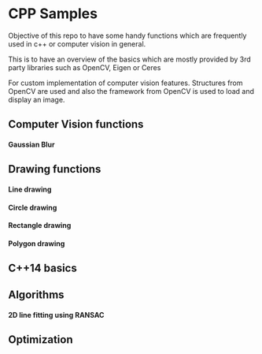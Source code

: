 # CPP Samples

Objective of this repo to have some handy functions which are frequently used in c++ or computer vision in general.

This is to have an overview of the basics which are mostly provided by 3rd party libraries such as OpenCV, Eigen or Ceres

For custom implementation of computer vision features. Structures from OpenCV are used and also the framework from OpenCV is used to load and display an image.

## Computer Vision functions

#### Gaussian Blur

## Drawing functions

#### Line drawing

#### Circle drawing

#### Rectangle drawing

#### Polygon drawing

## C++14 basics

## Algorithms
#### 2D line fitting using RANSAC

## Optimization
